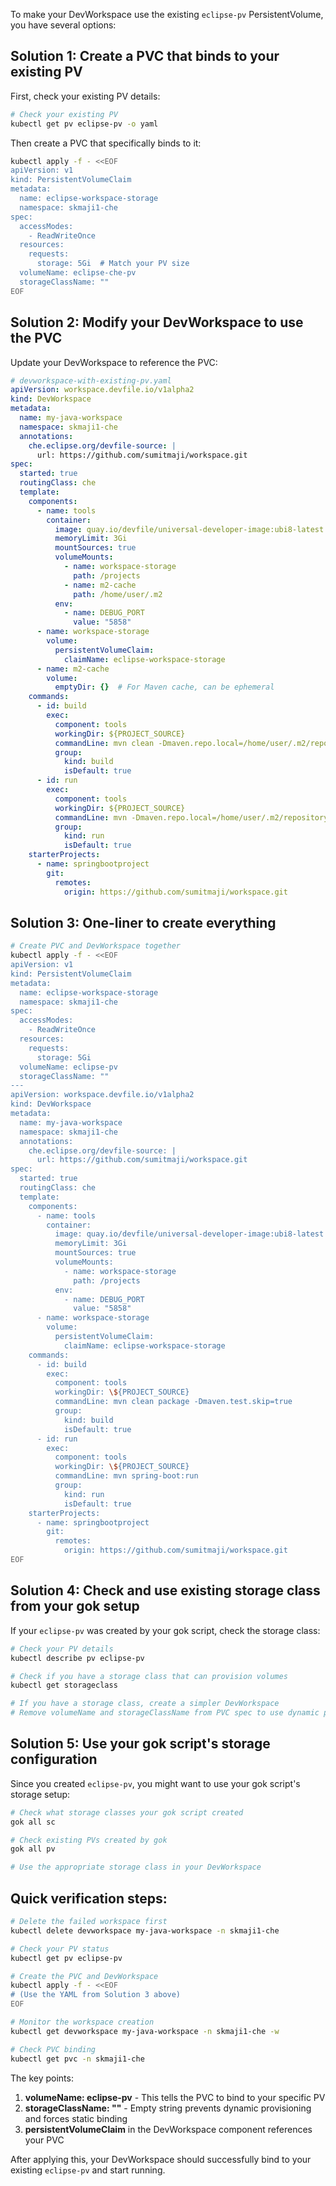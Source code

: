 To make your DevWorkspace use the existing `eclipse-pv` PersistentVolume, you have several options:

## **Solution 1: Create a PVC that binds to your existing PV**

First, check your existing PV details:

```bash
# Check your existing PV
kubectl get pv eclipse-pv -o yaml
```

Then create a PVC that specifically binds to it:

```bash
kubectl apply -f - <<EOF
apiVersion: v1
kind: PersistentVolumeClaim
metadata:
  name: eclipse-workspace-storage
  namespace: skmaji1-che
spec:
  accessModes:
    - ReadWriteOnce
  resources:
    requests:
      storage: 5Gi  # Match your PV size
  volumeName: eclipse-che-pv  
  storageClassName: ""    
EOF
```

## **Solution 2: Modify your DevWorkspace to use the PVC**

Update your DevWorkspace to reference the PVC:

```yaml
# devworkspace-with-existing-pv.yaml
apiVersion: workspace.devfile.io/v1alpha2
kind: DevWorkspace
metadata:
  name: my-java-workspace
  namespace: skmaji1-che
  annotations:
    che.eclipse.org/devfile-source: |
      url: https://github.com/sumitmaji/workspace.git
spec:
  started: true
  routingClass: che
  template:
    components:
      - name: tools
        container:
          image: quay.io/devfile/universal-developer-image:ubi8-latest
          memoryLimit: 3Gi
          mountSources: true
          volumeMounts:
            - name: workspace-storage
              path: /projects
            - name: m2-cache
              path: /home/user/.m2
          env:
            - name: DEBUG_PORT
              value: "5858"
      - name: workspace-storage
        volume:
          persistentVolumeClaim:
            claimName: eclipse-workspace-storage
      - name: m2-cache
        volume:
          emptyDir: {}  # For Maven cache, can be ephemeral
    commands:
      - id: build
        exec:
          component: tools
          workingDir: ${PROJECT_SOURCE}
          commandLine: mvn clean -Dmaven.repo.local=/home/user/.m2/repository package -Dmaven.test.skip=true
          group:
            kind: build
            isDefault: true
      - id: run
        exec:
          component: tools
          workingDir: ${PROJECT_SOURCE}
          commandLine: mvn -Dmaven.repo.local=/home/user/.m2/repository spring-boot:run
          group:
            kind: run
            isDefault: true
    starterProjects:
      - name: springbootproject
        git:
          remotes:
            origin: https://github.com/sumitmaji/workspace.git
```

## **Solution 3: One-liner to create everything**

```bash
# Create PVC and DevWorkspace together
kubectl apply -f - <<EOF
apiVersion: v1
kind: PersistentVolumeClaim
metadata:
  name: eclipse-workspace-storage
  namespace: skmaji1-che
spec:
  accessModes:
    - ReadWriteOnce
  resources:
    requests:
      storage: 5Gi
  volumeName: eclipse-pv
  storageClassName: ""
---
apiVersion: workspace.devfile.io/v1alpha2
kind: DevWorkspace
metadata:
  name: my-java-workspace
  namespace: skmaji1-che
  annotations:
    che.eclipse.org/devfile-source: |
      url: https://github.com/sumitmaji/workspace.git
spec:
  started: true
  routingClass: che
  template:
    components:
      - name: tools
        container:
          image: quay.io/devfile/universal-developer-image:ubi8-latest
          memoryLimit: 3Gi
          mountSources: true
          volumeMounts:
            - name: workspace-storage
              path: /projects
          env:
            - name: DEBUG_PORT
              value: "5858"
      - name: workspace-storage
        volume:
          persistentVolumeClaim:
            claimName: eclipse-workspace-storage
    commands:
      - id: build
        exec:
          component: tools
          workingDir: \${PROJECT_SOURCE}
          commandLine: mvn clean package -Dmaven.test.skip=true
          group:
            kind: build
            isDefault: true
      - id: run
        exec:
          component: tools
          workingDir: \${PROJECT_SOURCE}
          commandLine: mvn spring-boot:run
          group:
            kind: run
            isDefault: true
    starterProjects:
      - name: springbootproject
        git:
          remotes:
            origin: https://github.com/sumitmaji/workspace.git
EOF
```

## **Solution 4: Check and use existing storage class from your gok setup**

If your `eclipse-pv` was created by your gok script, check the storage class:

```bash
# Check your PV details
kubectl describe pv eclipse-pv

# Check if you have a storage class that can provision volumes
kubectl get storageclass

# If you have a storage class, create a simpler DevWorkspace
# Remove volumeName and storageClassName from PVC spec to use dynamic provisioning
```

## **Solution 5: Use your gok script's storage configuration**

Since you created `eclipse-pv`, you might want to use your gok script's storage setup:

```bash
# Check what storage classes your gok script created
gok all sc

# Check existing PVs created by gok
gok all pv

# Use the appropriate storage class in your DevWorkspace
```

## **Quick verification steps:**

```bash
# Delete the failed workspace first
kubectl delete devworkspace my-java-workspace -n skmaji1-che

# Check your PV status
kubectl get pv eclipse-pv

# Create the PVC and DevWorkspace
kubectl apply -f - <<EOF
# (Use the YAML from Solution 3 above)
EOF

# Monitor the workspace creation
kubectl get devworkspace my-java-workspace -n skmaji1-che -w

# Check PVC binding
kubectl get pvc -n skmaji1-che
```

The key points:
1. **volumeName: eclipse-pv** - This tells the PVC to bind to your specific PV
2. **storageClassName: ""** - Empty string prevents dynamic provisioning and forces static binding
3. **persistentVolumeClaim** in the DevWorkspace component references your PVC

After applying this, your DevWorkspace should successfully bind to your existing `eclipse-pv` and start running.